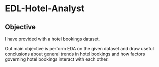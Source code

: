 # EDL-Hotel-Analyst
## Objective
I have provided with a hotel bookings dataset.

Out main objective is perform EDA on the given dataset and draw useful conclusions about general trends in hotel bookings and how factors governing hotel bookings interact with each other.
